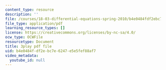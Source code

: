 ```yaml
---
content_type: resource
description: ''
file: /courses/18-03-differential-equations-spring-2010/b4e0484fdf2ebc7e6247e5e5fef88af7_qZHseRxAWZ8.pdf
file_type: application/pdf
learning_resource_types: []
license: https://creativecommons.org/licenses/by-nc-sa/4.0/
ocw_type: OCWFile
resourcetype: Document
title: 3play pdf file
uid: b4e0484f-df2e-bc7e-6247-e5e5fef88af7
video_metadata:
  youtube_id: null
---
```


